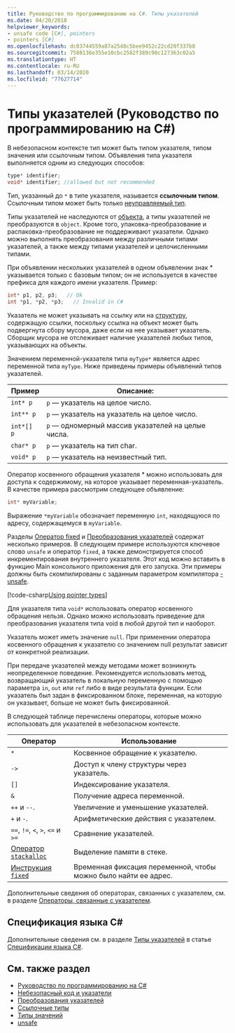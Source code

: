 ```yaml
---
title: Руководство по программированию на C#. Типы указателей
ms.date: 04/20/2018
helpviewer_keywords:
- unsafe code [C#], pointers
- pointers [C#]
ms.openlocfilehash: dc03744559a87a2548c5bee9452c22cd20f337b8
ms.sourcegitcommit: 7588136e355e10cbc2582f389c90c127363c02a5
ms.translationtype: HT
ms.contentlocale: ru-RU
ms.lasthandoff: 03/14/2020
ms.locfileid: "77627714"
---
```

# <a name="pointer-types-c-programming-guide"></a>Типы указателей (Руководство по программированию на C#)

В небезопасном контексте тип может быть типом указателя, типом значения или ссылочным типом. Объявления типа указателя выполняется одним из следующих способов:

``` csharp
type* identifier;
void* identifier; //allowed but not recommended
```

Тип, указанный до `*` в типе указателя, называется **ссылочным типом**. Ссылочным типом может быть только [неуправляемый тип](../../language-reference/builtin-types/unmanaged-types.md).

Типы указателей не наследуются от [объекта](../../language-reference/builtin-types/reference-types.md), а типы указателей не преобразуются в `object`. Кроме того, упаковка-преобразование и распаковка-преобразование не поддерживают указатели. Однако можно выполнять преобразования между различными типами указателей, а также между типами указателей и целочисленными типами.

При объявлении нескольких указателей в одном объявлении знак * указывается только с базовым типом; он не используется в качестве префикса для каждого имени указателя. Пример:

```csharp
int* p1, p2, p3;   // Ok
int *p1, *p2, *p3;   // Invalid in C#
```

Указатель не может указывать на ссылку или на [структуру](../../language-reference/builtin-types/struct.md), содержащую ссылки, поскольку ссылка на объект может быть подвергнута сбору мусора, даже если на нее указывает указатель. Сборщик мусора не отслеживает наличие указателей любых типов, указывающих на объекты.

Значением переменной-указателя типа `myType*` является адрес переменной типа `myType`. Ниже приведены примеры объявлений типов указателей.

|Пример|Описание:|
|-------------|-----------------|
|`int* p`|`p` — указатель на целое число.|
|`int** p`|`p` — указатель на указатель на целое число.|
|`int*[] p`|`p` — одномерный массив указателей на целые числа.|
|`char* p`|`p` — указатель на тип char.|
|`void* p`|`p` — указатель на неизвестный тип.|

Оператор косвенного обращения указателя * можно использовать для доступа к содержимому, на которое указывает переменная-указатель. В качестве примера рассмотрим следующее объявление:

```csharp
int* myVariable;
```

Выражение `*myVariable` обозначает переменную `int`, находящуюся по адресу, содержащемуся в `myVariable`.

Разделы [Оператор fixed](../../language-reference/keywords/fixed-statement.md) и [Преобразования указателей](./pointer-conversions.md) содержат несколько примеров. В следующем примере используются ключевое слово `unsafe` и оператор `fixed`, а также демонстрируется способ инкрементирования внутреннего указателя.  Этот код можно вставить в функцию Main консольного приложения для его запуска. Эти примеры должны быть скомпилированы с заданным параметром компилятора [-unsafe](../../language-reference/compiler-options/unsafe-compiler-option.md).

[!code-csharp[Using pointer types](../../../../samples/snippets/csharp/keywords/FixedKeywordExamples.cs#5)]

Для указателя типа `void*` использовать оператор косвенного обращения нельзя. Однако можно использовать приведение для преобразования указателя типа void в любой другой тип и наоборот.

Указатель может иметь значение `null`. При применении оператора косвенного обращения к указателю со значением null результат зависит от конкретной реализации.

При передаче указателей между методами может возникнуть неопределенное поведение. Рекомендуется использовать метод, возвращающий указатель в локальную переменную с помощью параметра `in`, `out` или `ref` либо в виде результата функции. Если указатель был задан в фиксированном блоке, переменная, на которую он указывает, больше не может быть фиксированной.

В следующей таблице перечислены операторы, которые можно использовать для указателей в небезопасном контексте.

|Оператор|Использование|
|-------------------------|---------|
|`*`|Косвенное обращение к указателю.|
|`->`|Доступ к члену структуры через указатель.|
|`[]`|Индексирование указателя.|
|`&`|Получение адреса переменной.|
|`++` и `--`.|Увеличение и уменьшение указателей.|
|`+` и `-`.|Арифметические действия с указателем.|
|`==`, `!=`, `<`, `>`, `<=` и `>=`|Сравнение указателей.|
|[Оператор `stackalloc`](../../language-reference/operators/stackalloc.md)|Выделение памяти в стеке.|
|[Инструкция `fixed`](../../language-reference/keywords/fixed-statement.md)|Временная фиксация переменной, чтобы можно было найти ее адрес.|

Дополнительные сведения об операторах, связанных с указателем, см. в разделе [Операторы, связанные с указателем](../../language-reference/operators/pointer-related-operators.md).

## <a name="c-language-specification"></a>Спецификация языка C#

Дополнительные сведения см. в разделе [Типы указателей](~/_csharplang/spec/unsafe-code.md#pointer-types) в статье [Спецификации языка C#](~/_csharplang/spec/introduction.md).

## <a name="see-also"></a>См. также раздел

- [Руководство по программированию на C#](../index.md)
- [Небезопасный код и указатели](index.md)
- [Преобразования указателей](pointer-conversions.md)
- [Ссылочные типы](../../language-reference/keywords/reference-types.md)
- [Типы значений](../../language-reference/builtin-types/value-types.md)
- [unsafe](../../language-reference/keywords/unsafe.md)
